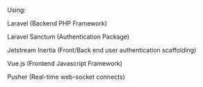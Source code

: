 Using: 

Laravel (Backend PHP Framework)

Laravel Sanctum (Authentication Package)

Jetstream Inertia (Front/Back end user authentication scaffolding)

Vue.js (Frontend Javascript Framework)

Pusher (Real-time web-socket connects)
